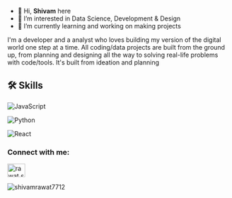 - 👋 Hi, <b>Shivam</b> here
- 👀 I’m interested in Data Science, Development & Design
- 🌱 I’m currently learning and working on making projects

I'm a developer and a analyst who loves building my version of the digital world one step at a time. All coding/data projects are built from the ground up, from planning and designing all the way to solving real-life problems with code/tools. It's built from ideation and planning

## 🛠 Skills


![JavaScript](https://img.shields.io/badge/JavaScript-FFFF00?style=flat&logo=javascript&logoColor=black)

![Python](https://img.shields.io/badge/Python-3776AB?style=flat&logo=python&logoColor=white)

![React](https://img.shields.io/badge/React-61DAFB?style=flat&logo=react&logoColor=black)


<h3 align="left">Connect with me:</h3>
<p align="left">
<a href="https://instagram.com/rawat.shivam108" target="blank"><img align="center" src="https://raw.githubusercontent.com/rahuldkjain/github-profile-readme-generator/master/src/images/icons/Social/instagram.svg" alt="rawat.shivam108" height="30" width="40" /></a>


<p><img align="center" src="https://github-readme-streak-stats.herokuapp.com/?user=shivamrawat7712&" alt="shivamrawat7712" /></p>


<!---
shivamrawat7712/shivamrawat7712 is a ✨ special ✨ repository because its `README.md` (this file) appears on your GitHub profile.
You can click the Preview link to take a look at your changes.
--->
